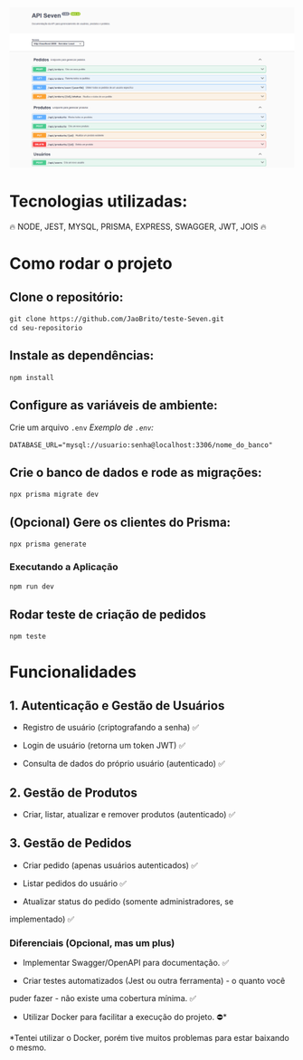 ![alt text](image.png)

# Tecnologias utilizadas:
🔥 NODE, JEST, MYSQL, PRISMA, EXPRESS, SWAGGER, JWT, JOIS 🔥
# Como rodar o projeto
## Clone o repositório:
    git clone https://github.com/JaoBrito/teste-Seven.git 
    cd seu-repositorio
    
## Instale as dependências:
    npm install
## Configure as variáveis de ambiente:
Crie um arquivo `.env` 
_Exemplo de `.env`:_

    DATABASE_URL="mysql://usuario:senha@localhost:3306/nome_do_banco"
        
## Crie o banco de dados e rode as migrações:
    npx prisma migrate dev
    
## (Opcional) Gere os clientes do Prisma:
    npx prisma generate
    
### Executando a Aplicação
    npm run dev

## Rodar teste de criação de pedidos
    npm teste

# Funcionalidades

## 1. Autenticação e Gestão de Usuários

- Registro de usuário (criptografando a senha) ✅

- Login de usuário (retorna um token JWT) ✅

- Consulta de dados do próprio usuário (autenticado) ✅

## 2. Gestão de Produtos

- Criar, listar, atualizar e remover produtos (autenticado) ✅

## 3. Gestão de Pedidos

- Criar pedido (apenas usuários autenticados) ✅

- Listar pedidos do usuário ✅

- Atualizar status do pedido (somente administradores, se

implementado) ✅

### Diferenciais (Opcional, mas um plus)

- Implementar Swagger/OpenAPI para documentação. ✅

- Criar testes automatizados (Jest ou outra ferramenta) - o quanto você

puder fazer - não existe uma cobertura mínima. ✅

- Utilizar Docker para facilitar a execução do projeto. ⛔*

  

*Tentei utilizar o Docker, porém tive muitos problemas para estar baixando o mesmo.

 